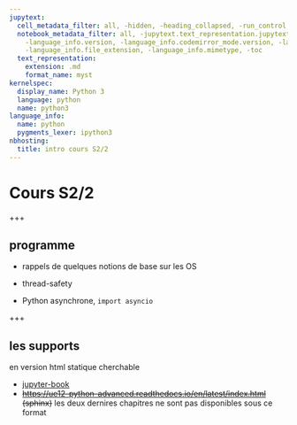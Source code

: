 ```yaml
---
jupytext:
  cell_metadata_filter: all, -hidden, -heading_collapsed, -run_control, -trusted
  notebook_metadata_filter: all, -jupytext.text_representation.jupytext_version, -jupytext.text_representation.format_version,
    -language_info.version, -language_info.codemirror_mode.version, -language_info.codemirror_mode,
    -language_info.file_extension, -language_info.mimetype, -toc
  text_representation:
    extension: .md
    format_name: myst
kernelspec:
  display_name: Python 3
  language: python
  name: python3
language_info:
  name: python
  pygments_lexer: ipython3
nbhosting:
  title: intro cours S2/2
---
```


# Cours S2/2

+++

## programme

* rappels de quelques notions de base sur les OS

* thread-safety

* Python asynchrone, `import asyncio`

+++

## les supports

en version html statique cherchable 

* <a href="https://nbhosting.inria.fr/builds/ue12-python-advanced/handouts/latest" target="_">jupyter-book</a>
* ~~https://ue12-python-advanced.readthedocs.io/en/latest/index.html (sphinx)~~ les deux dernires chapitres ne sont pas disponibles sous ce format
